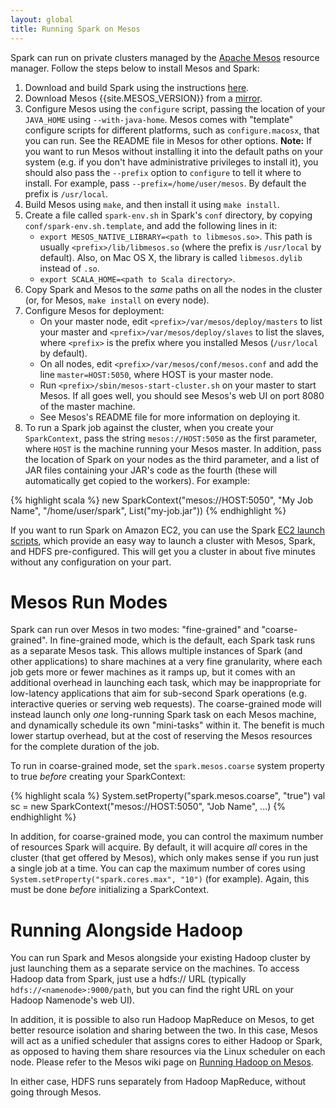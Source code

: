 ```yaml
---
layout: global
title: Running Spark on Mesos
---
```


Spark can run on private clusters managed by the [Apache Mesos](http://incubator.apache.org/mesos/) resource manager. Follow the steps below to install Mesos and Spark:

1. Download and build Spark using the instructions [here](index.html).
2. Download Mesos {{site.MESOS_VERSION}} from a [mirror](http://www.apache.org/dyn/closer.cgi/incubator/mesos/mesos-{{site.MESOS_VERSION}}/).
3. Configure Mesos using the `configure` script, passing the location of your `JAVA_HOME` using `--with-java-home`. Mesos comes with "template" configure scripts for different platforms, such as `configure.macosx`, that you can run. See the README file in Mesos for other options. **Note:** If you want to run Mesos without installing it into the default paths on your system (e.g. if you don't have administrative privileges to install it), you should also pass the `--prefix` option to `configure` to tell it where to install. For example, pass `--prefix=/home/user/mesos`. By default the prefix is `/usr/local`.
4. Build Mesos using `make`, and then install it using `make install`.
5. Create a file called `spark-env.sh` in Spark's `conf` directory, by copying `conf/spark-env.sh.template`, and add the following lines in it:
   * `export MESOS_NATIVE_LIBRARY=<path to libmesos.so>`. This path is usually `<prefix>/lib/libmesos.so` (where the prefix is `/usr/local` by default). Also, on Mac OS X, the library is called `libmesos.dylib` instead of `.so`.
   * `export SCALA_HOME=<path to Scala directory>`.
6. Copy Spark and Mesos to the _same_ paths on all the nodes in the cluster (or, for Mesos, `make install` on every node).
7. Configure Mesos for deployment:
   * On your master node, edit `<prefix>/var/mesos/deploy/masters` to list your master and `<prefix>/var/mesos/deploy/slaves` to list the slaves, where `<prefix>` is the prefix where you installed Mesos (`/usr/local` by default).
   * On all nodes, edit `<prefix>/var/mesos/conf/mesos.conf` and add the line `master=HOST:5050`, where HOST is your master node.
   * Run `<prefix>/sbin/mesos-start-cluster.sh` on your master to start Mesos. If all goes well, you should see Mesos's web UI on port 8080 of the master machine.
   * See Mesos's README file for more information on deploying it.
8. To run a Spark job against the cluster, when you create your `SparkContext`, pass the string `mesos://HOST:5050` as the first parameter, where `HOST` is the machine running your Mesos master. In addition, pass the location of Spark on your nodes as the third parameter, and a list of JAR files containing your JAR's code as the fourth (these will automatically get copied to the workers). For example:

{% highlight scala %}
new SparkContext("mesos://HOST:5050", "My Job Name", "/home/user/spark", List("my-job.jar"))
{% endhighlight %}

If you want to run Spark on Amazon EC2, you can use the Spark [EC2 launch scripts](ec2-scripts.html), which provide an easy way to launch a cluster with Mesos, Spark, and HDFS pre-configured. This will get you a cluster in about five minutes without any configuration on your part.

# Mesos Run Modes

Spark can run over Mesos in two modes: "fine-grained" and "coarse-grained". In fine-grained mode, which is the default,
each Spark task runs as a separate Mesos task. This allows multiple instances of Spark (and other applications) to share
machines at a very fine granularity, where each job gets more or fewer machines as it ramps up, but it comes with an
additional overhead in launching each task, which may be inappropriate for low-latency applications that aim for
sub-second Spark operations (e.g. interactive queries or serving web requests). The coarse-grained mode will instead
launch only *one* long-running Spark task on each Mesos machine, and dynamically schedule its own "mini-tasks" within
it. The benefit is much lower startup overhead, but at the cost of reserving the Mesos resources for the complete duration
of the job.

To run in coarse-grained mode, set the `spark.mesos.coarse` system property to true *before* creating your SparkContext:

{% highlight scala %}
System.setProperty("spark.mesos.coarse", "true")
val sc = new SparkContext("mesos://HOST:5050", "Job Name", ...)
{% endhighlight %}

In addition, for coarse-grained mode, you can control the maximum number of resources Spark will acquire. By default,
it will acquire *all* cores in the cluster (that get offered by Mesos), which only makes sense if you run just a single
job at a time. You can cap the maximum number of cores using `System.setProperty("spark.cores.max", "10")` (for example).
Again, this must be done *before* initializing a SparkContext.


# Running Alongside Hadoop

You can run Spark and Mesos alongside your existing Hadoop cluster by just launching them as a separate service on the machines. To access Hadoop data from Spark, just use a hdfs:// URL (typically `hdfs://<namenode>:9000/path`, but you can find the right URL on your Hadoop Namenode's web UI).

In addition, it is possible to also run Hadoop MapReduce on Mesos, to get better resource isolation and sharing between the two. In this case, Mesos will act as a unified scheduler that assigns cores to either Hadoop or Spark, as opposed to having them share resources via the Linux scheduler on each node. Please refer to the Mesos wiki page on [Running Hadoop on Mesos](https://github.com/mesos/mesos/wiki/Running-Hadoop-on-Mesos).

In either case, HDFS runs separately from Hadoop MapReduce, without going through Mesos.
